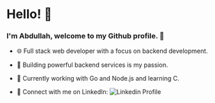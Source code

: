 # Hello! 👋

### I'm Abdullah, welcome to my Github profile. 🌟

- 🌐 Full stack web developer with a focus on backend development.

- 🚀 Building powerful backend services is my passion.

- 🐹 Currently working with Go and Node.js and learning C. 

- 🔗 Connect with me on LinkedIn: ![Linkedin Profile](https://www.linkedin.com/in/abdullah-alaadine/)
